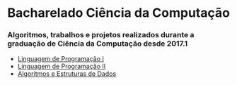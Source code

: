 # Bacharelado Ciência da Computação
### Algoritmos, trabalhos e projetos realizados durante a graduação de Ciência da Computação desde 2017.1

* [Linguagem de Programação I](https://github.com/jaimelay/UERJ/tree/master/LP1)
* [Linguagem de Programação II](https://github.com/jaimelay/UERJ/tree/master/LP2)
* [Algoritmos e Estruturas de Dados]()
